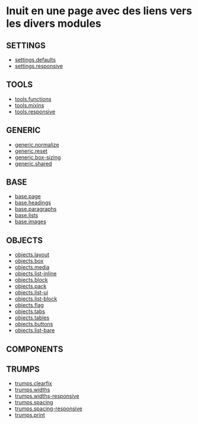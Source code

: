 Inuit en une page avec des liens vers les divers modules
========================================================

SETTINGS
--------
- [settings.defaults](https://github.com/inuitcss/settings.defaults)
- [settings.responsive](https://github.com/inuitcss/settings.responsive)

TOOLS
-----
- [tools.functions](https://github.com/inuitcss/tools.functions)
- [tools.mixins](https://github.com/inuitcss/tools.mixins)
- [tools.responsive](https://github.com/inuitcss/tools.responsive)

GENERIC
-------
- [generic.normalize](https://github.com/inuitcss/generic.normalize)
- [generic.reset](https://github.com/inuitcss/generic.reset)
- [generic.box-sizing](https://github.com/inuitcss/generic.box-sizing)
- [generic.shared](https://github.com/inuitcss/generic.shared)

BASE
----
- [base.page](https://github.com/inuitcss/base.page)
- [base.headings](https://github.com/inuitcss/base.headings)
- [base.paragraphs](https://github.com/inuitcss/base.paragraphs)
- [base.lists](https://github.com/inuitcss/base.lists)
- [base.images](https://github.com/inuitcss/base.images)

OBJECTS
-------
- [objects.layout](https://github.com/inuitcss/objects.layout)
- [objects.box](https://github.com/inuitcss/objects.box)
- [objects.media](https://github.com/inuitcss/objects.media)
- [objects.list-inline](https://github.com/inuitcss/objects.list-inline)
- [objects.block](https://github.com/inuitcss/objects.block)
- [objects.pack](https://github.com/inuitcss/objects.pack)
- [objects.list-ui](https://github.com/inuitcss/objects.list-ui)
- [objects.list-block](https://github.com/inuitcss/objects.list-block)
- [objects.flag](https://github.com/inuitcss/objects.flag)
- [objects.tabs](https://github.com/inuitcss/objects.tabs)
- [objects.tables](https://github.com/inuitcss/objects.tables)
- [objects.buttons](https://github.com/inuitcss/objects.buttons)
- [objects.list-bare](https://github.com/inuitcss/objects.list-bare)

COMPONENTS
----------

TRUMPS
------
- [trumps.clearfix](https://github.com/inuitcss/trumps.clearfix)
- [trumps.widths](https://github.com/inuitcss/trumps.widths)
- [trumps.widths-responsive](https://github.com/inuitcss/trumps.widths-responsive)
- [trumps.spacing](https://github.com/inuitcss/trumps.spacing)
- [trumps.spacing-responsive](https://github.com/inuitcss/trumps.spacing-responsive)
- [trumps.print](https://github.com/inuitcss/trumps.print)
